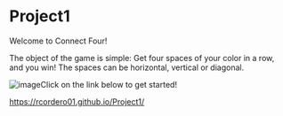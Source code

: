 # Project1

Welcome to Connect Four!

The object of the game is simple: Get four spaces of your color in a row, and you win! The spaces can be horizontal, vertical or diagonal.


![image](https://user-images.githubusercontent.com/26721758/123369963-60980500-d544-11eb-9b8c-f5bbab120529.png)Click on the link below to get started!

https://rcordero01.github.io/Project1/
